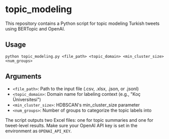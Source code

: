 # topic_modeling

This repository contains a Python script for topic modeling Turkish tweets using BERTopic and OpenAI.

## Usage
`python topic_modeling.py <file_path> <topic_domain> <min_cluster_size> <num_groups>`

## Arguments
- `<file_path>`: Path to the input file (.csv, .xlsx, .json, or .jsonl)
- `<topic_domain>`: Domain name for labeling context (e.g., "Koç Üniversitesi")
- `<min_cluster_size>`: HDBSCAN's min_cluster_size parameter
- `<num_groups>`: Number of groups to categorize the topic labels into

The script outputs two Excel files: one for topic summaries and one for tweet-level results.
Make sure your OpenAI API key is set in the environment as `OPENAI_API_KEY`.
